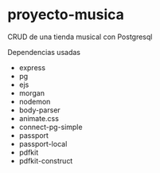# proyecto-musica
CRUD de una tienda musical con Postgresql

Dependencias usadas
 - express
 - pg
 - ejs
 - morgan
 - nodemon
 - body-parser
 - animate.css 
 - connect-pg-simple
 - passport
 - passport-local
 - pdfkit
 - pdfkit-construct
